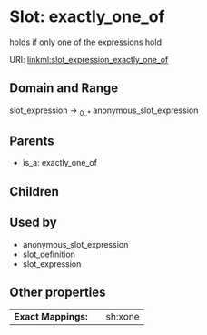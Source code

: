 
# Slot: exactly_one_of


holds if only one of the expressions hold

URI: [linkml:slot_expression_exactly_one_of](https://w3id.org/linkml/slot_expression_exactly_one_of)


## Domain and Range

slot_expression &#8594;  <sub>0..\*</sub> anonymous_slot_expression

## Parents

 *  is_a: exactly_one_of

## Children


## Used by

 * anonymous_slot_expression
 * slot_definition
 * slot_expression

## Other properties

|  |  |  |
| --- | --- | --- |
| **Exact Mappings:** | | sh:xone |

